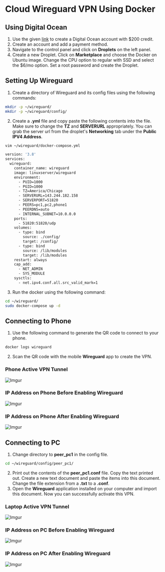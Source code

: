 # Cloud Wireguard VPN Using Docker

## Using Digital Ocean

1. Use the given [link](https://m.do.co/c/4d7f4ff9cfe4) to create a Digital Ocean account with $200 credit.
2. Create an account and add a payment method. 
3. Navigate to the control panel and click on **Droplets** on the left panel. 
4. Create a new Droplet. Click on **Marketplace** and choose the Docker on Ubuntu image. Change the CPU option to regular with SSD and select the $6/mo option. Set a root password and create the Droplet.

## Setting Up Wireguard
1. Create a directory of Wireguard and its config files using the following commands:
```Bash
mkdir -p ~/wireguard/
mkdir -p ~/wireguard/config/
```
2. Create a **.yml** file and copy paste the following contents into the file. Make sure to change the **TZ** and **SERVERURL** appropriately. You can grab the server url from the droplet's **Networking** tab under the **Public IPV4 Address**.

```Bash
vim ~/wireguard/docker-compose.yml

version: '3.8'
services:
  wireguard:
    container_name: wireguard
    image: linuxserver/wireguard
    environment:
      - PUID=1000
      - PGID=1000
      - TZ=America/Chicago
      - SERVERURL=143.244.182.158
      - SERVERPORT=51820
      - PEERS=pc1,pc2,phone1
      - PEERDNS=auto
      - INTERNAL_SUBNET=10.0.0.0
    ports:
      - 51820:51820/udp
    volumes:
      - type: bind
        source: ./config/
        target: /config/
      - type: bind
        source: /lib/modules
        target: /lib/modules
    restart: always
    cap_add:
      - NET_ADMIN
      - SYS_MODULE
    sysctls:
      - net.ipv4.conf.all.src_valid_mark=1
```
3. Run the docker using the following command:
```Bash
cd ~/wireguard/
sudo docker-compose up -d
```

## Connecting to Phone

1. Use the following command to generate the QR code to connect to your phone.
```Bash
docker logs wireguard
```
2. Scan the QR code with the mobile **Wireguard** app to create the VPN. 

### Phone Active VPN Tunnel
![Imgur](https://i.imgur.com/eM587Iy.png)

### IP Address on Phone Before Enabling Wireguard
![Imgur](https://i.imgur.com/2S74vDg.png)

### IP Address on Phone After Enabling Wireguard
![Imgur](https://i.imgur.com/w3WAUP7.png)

## Connecting to PC

1. Change directory to **peer_pc1** in the config file.
```Bash
cd ~/wireguard/config/peer_pc1/
```
2. Print out the contents of the **peer_pc1.conf** file. Copy the text printed out. Create a new text document and paste the items into this document. Change the file extension from a **.txt** to a **.conf**.
3. Open the **Wireguard** application installed on your computer and import this document. Now you can successfully activate this VPN.

### Laptop Active VPN Tunnel
![Imgur](https://i.imgur.com/RPLMItu.png)

### IP Address on PC Before Enabling Wireguard
![Imgur](https://i.imgur.com/Rfjrd6h.png)

### IP Address on PC After Enabling Wireguard
![Imgur](https://i.imgur.com/6OS0v5x.png)
